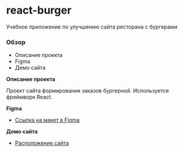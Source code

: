 # react-burger
Учебное приложение по улучшению сайта ресторана с бургерами
### Обзор
* Описание проекта
* Figma
* Демо сайта

**Описание проекта**

Проект сайта формирования заказов бургерной.
Используется фреймворк React. 

**Figma**

* [Ссылка на макет в Figma](https://bit.ly/3IZ7rSr)

**Демо сайта**

* [Расположение сайта](https://forfrontskill.github.io/react-burger/index.html)
